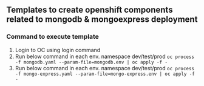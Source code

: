 ## Templates to create openshift components related to mongodb & mongoexpress deployment

### Command to execute template
1) Login to OC using login command
2) Run below command in each env. namespace dev/test/prod
   ``oc process -f mongodb.yaml --param-file=mongodb.env | oc apply -f -``
3) Run below command in each env. namespace dev/test/prod
   ``oc process -f mongo-express.yaml --param-file=mongo-express.env | oc apply -f -``
